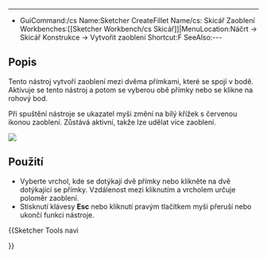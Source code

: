 ---
- GuiCommand:/cs   Name:Sketcher CreateFillet   Name/cs: Skicář Zaoblení   Workbenches:[[Sketcher Workbench/cs   Skicář]]|MenuLocation:Náčrt → Skicář Konstrukce →  Vytvořit zaoblení   Shortcut:F   SeeAlso:---


</div>

## Popis

Tento nástroj vytvoří zaoblení mezi dvěma přímkami, které se spojí v bodě. Aktivuje se tento nástroj a potom se vyberou obě přímky nebo se klikne na rohový bod.


<div class="mw-translate-fuzzy">

Při spuštění nástroje se ukazatel myši změní na bílý křížek s červenou ikonou zaoblení. Zůstává aktivní, takže lze udělat více zaoblení.


</div>

![](images/SketcherCreateFilletExample.png‎ )


<div class="mw-translate-fuzzy">

## Použití


</div>


<div class="mw-translate-fuzzy">

-   Vyberte vrchol, kde se dotýkají dvě přímky nebo klikněte na dvě dotýkající se přímky. Vzdálenost mezi kliknutím a vrcholem určuje poloměr zaoblení.
-   Stisknutí klávesy **Esc** nebo kliknutí pravým tlačítkem myši přeruší nebo ukončí funkci nástroje.





</div>





{{Sketcher Tools navi

}}  
